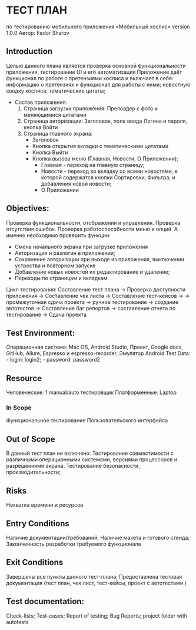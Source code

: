 # ТЕСТ ПЛАН
по тестированию мобильного приложения «Мобильный хоспис» version 1.0.0
Автор: Fedor Sharov

## Introduction
Целью данного плана является проверка основной функциональности приложения, тестирование UI и его автоматизация
Приложение даёт функционал по работе с претензиями хосписа и включает в себя:
информацию о претензиях и функционал для работы с ними;
новостную сводку хосписа;
тематические цитаты;

* Состав приложения:
  1. Страница загрузки приложения: Прелоадер с фото и меняющимися цитатами
  2. Страница авторизации: Заголовок, поле ввода Логина и пароля,  кнопка Войти
  3. Страница главного экрана:
     * Заголовок
     * Кнопка открытия вкладки с тематическими цитатами
     * Кнопка Выйти
     * Кнопка вызова меню (Главная, Новости, О Приложении);
       - Главная - переход на главную страницу;
       - Новости - переход во вкладку со всеми новостями, в которой содержатся кнопки Сортировки, Фильтра, и добавления новой новости;
       - О Приложении 
       
## Objectives:
Проверка функциональности, отображения и управления.
Проверка отсутствия ошибок.
Проверка работоспособности меню и опций.
А именно необходимо проверить функции:
* Смена начального экрана при загрузке приложения
* Авторизация и разлогин в приложении;
* Сохранение авторизации при выходе из приложения, выключении устроства и повторном запуске
* Добавление новых новостей их редактирование и удаление;
* Переходы по страницам и вкладкам

Цикл тестирования: Составление тест плана -> Проверка доступности приложения -> Составление чек листа -> Составление тест-кейсов ->
-> промежуточная сдача проекта -> ручное тестирование -> создание автотестов -> Составление баг репортов -> составление отчета по тестирование -> Сдача проекта

## Test Environment:
Операционная система: Mac OS, Android Studio, Проект, Google docs, GitHub, Allure, Espresso и espresso-recorder, Эмулятор Android
Test Data:
    - login: login2;
    - password: password2

## Resource
Человеческие: 1 manual/auto тестировщик
Платформенные: Laptop


### In Scope
Функциональное тестирование
Пользовательского интерфейса
## Out of Scope
В данный тест план не включено:
Тестирование совместимости с различными операционными системами, версиями процессоров и разрешениями экрана.
Тестирование безопасности, производительности;

## Risks
Нехватка времени и ресурсов

## Entry Conditions
Наличие документации/требований;
Наличие макета и готового стенда;
Законченность разработки требуемого функционала
## Exit Conditions
Завершены все пункты данного тест-плана;
Предоставлена тестовая документация (тест план, чек лист, тест-кейсы, проект с автотестами )


## Test documentation:
Check-lists;
Test-cases;
Report of testing;
Bug Reports;
project folder with autotests







